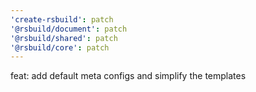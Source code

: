 ```yaml
---
'create-rsbuild': patch
'@rsbuild/document': patch
'@rsbuild/shared': patch
'@rsbuild/core': patch
---
```


feat: add default meta configs and simplify the templates
